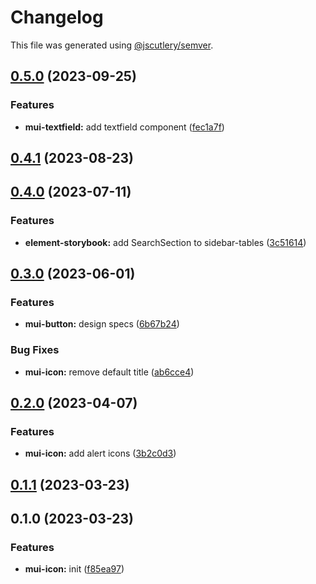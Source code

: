 # Changelog

This file was generated using [@jscutlery/semver](https://github.com/jscutlery/semver).

## [0.5.0](https://github.com/Availity/element/compare/@availity/mui-icon@0.4.1...@availity/mui-icon@0.5.0) (2023-09-25)


### Features

* **mui-textfield:** add textfield component ([fec1a7f](https://github.com/Availity/element/commit/fec1a7fedda2420577e29b6c0e264d244a91a00e))

## [0.4.1](https://github.com/Availity/element/compare/@availity/mui-icon@0.4.0...@availity/mui-icon@0.4.1) (2023-08-23)

## [0.4.0](https://github.com/Availity/element/compare/@availity/mui-icon@0.3.0...@availity/mui-icon@0.4.0) (2023-07-11)

### Features

- **element-storybook:** add SearchSection to sidebar-tables ([3c51614](https://github.com/Availity/element/commit/3c51614c4260f9ce7f2d2544a6c09d79317ac0b6))

## [0.3.0](https://github.com/Availity/element/compare/@availity/mui-icon@0.2.0...@availity/mui-icon@0.3.0) (2023-06-01)

### Features

- **mui-button:** design specs ([6b67b24](https://github.com/Availity/element/commit/6b67b24cdfef68e14daaeba18a5fd7d90af46a09))

### Bug Fixes

- **mui-icon:** remove default title ([ab6cce4](https://github.com/Availity/element/commit/ab6cce46037b43daae7f69739737cfb3b38ad8f6))

## [0.2.0](https://github.com/Availity/element/compare/@availity/mui-icon@0.1.1...@availity/mui-icon@0.2.0) (2023-04-07)

### Features

- **mui-icon:** add alert icons ([3b2c0d3](https://github.com/Availity/element/commit/3b2c0d3f61cb997c1a72430cf3b1df5c027a55b4))

## [0.1.1](https://github.com/Availity/element/compare/@availity/mui-icon@0.1.0...@availity/mui-icon@0.1.1) (2023-03-23)

## 0.1.0 (2023-03-23)

### Features

- **mui-icon:** init ([f85ea97](https://github.com/Availity/element/commit/f85ea9744a5a7f54eb8a81c439ac6a4b10c8cc33))
